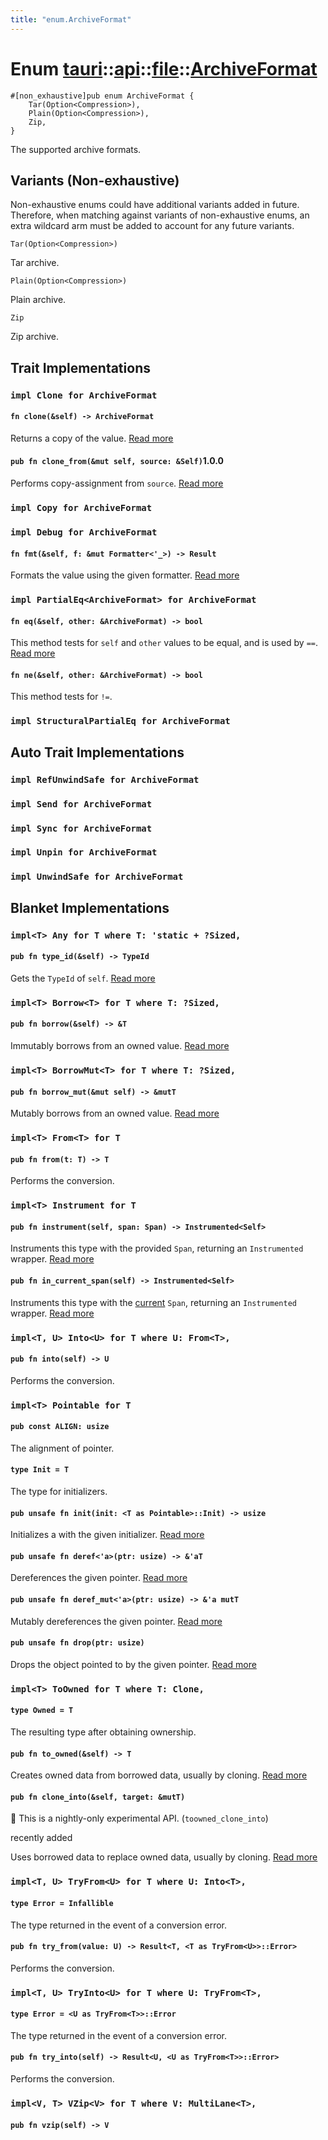 ```yaml
---
title: "enum.ArchiveFormat"
---
```


# Enum [tauri](/docs/api/rust/tauri/../../index.html)::​[api](/docs/api/rust/tauri/../index.html)::​[file](/docs/api/rust/tauri/index.html)::​[ArchiveFormat](/docs/api/rust/tauri/)

    #[non_exhaustive]pub enum ArchiveFormat {
        Tar(Option<Compression>),
        Plain(Option<Compression>),
        Zip,
    }

The supported archive formats.

## Variants (Non-exhaustive)

Non-exhaustive enums could have additional variants added in future. Therefore, when matching against variants of non-exhaustive enums, an extra wildcard arm must be added to account for any future variants.

`Tar(Option<Compression>)`

Tar archive.

`Plain(Option<Compression>)`

Plain archive.

`Zip`

Zip archive.

## Trait Implementations

### `impl Clone for ArchiveFormat`

#### `fn clone(&self) -> ArchiveFormat`

Returns a copy of the value. [Read more](https://doc.rust-lang.org/nightly/core/clone/trait.Clone.html#tymethod.clone)

#### `pub fn clone_from(&mut self, source: &Self)`1.0.0

Performs copy-assignment from `source`. [Read more](https://doc.rust-lang.org/nightly/core/clone/trait.Clone.html#method.clone_from)

### `impl Copy for ArchiveFormat`

### `impl Debug for ArchiveFormat`

#### `fn fmt(&self, f: &mut Formatter<'_>) -> Result`

Formats the value using the given formatter. [Read more](https://doc.rust-lang.org/nightly/core/fmt/trait.Debug.html#tymethod.fmt)

### `impl PartialEq<ArchiveFormat> for ArchiveFormat`

#### `fn eq(&self, other: &ArchiveFormat) -> bool`

This method tests for `self` and `other` values to be equal, and is used by `==`. [Read more](https://doc.rust-lang.org/nightly/core/cmp/trait.PartialEq.html#tymethod.eq)

#### `fn ne(&self, other: &ArchiveFormat) -> bool`

This method tests for `!=`.

### `impl StructuralPartialEq for ArchiveFormat`

## Auto Trait Implementations

### `impl RefUnwindSafe for ArchiveFormat`

### `impl Send for ArchiveFormat`

### `impl Sync for ArchiveFormat`

### `impl Unpin for ArchiveFormat`

### `impl UnwindSafe for ArchiveFormat`

## Blanket Implementations

### `impl<T> Any for T where T: 'static + ?Sized,`

#### `pub fn type_id(&self) -> TypeId`

Gets the `TypeId` of `self`. [Read more](https://doc.rust-lang.org/nightly/core/any/trait.Any.html#tymethod.type_id)

### `impl<T> Borrow<T> for T where T: ?Sized,`

#### `pub fn borrow(&self) -> &T`

Immutably borrows from an owned value. [Read more](https://doc.rust-lang.org/nightly/core/borrow/trait.Borrow.html#tymethod.borrow)

### `impl<T> BorrowMut<T> for T where T: ?Sized,`

#### `pub fn borrow_mut(&mut self) -> &mutT`

Mutably borrows from an owned value. [Read more](https://doc.rust-lang.org/nightly/core/borrow/trait.BorrowMut.html#tymethod.borrow_mut)

### `impl<T> From<T> for T`

#### `pub fn from(t: T) -> T`

Performs the conversion.

### `impl<T> Instrument for T`

#### `pub fn instrument(self, span: Span) -> Instrumented<Self>`

Instruments this type with the provided `Span`, returning an `Instrumented` wrapper. [Read more](https://docs.rs/tracing/0.1.26/tracing/instrument/trait.Instrument.html#method.instrument)

#### `pub fn in_current_span(self) -> Instrumented<Self>`

Instruments this type with the [current](/docs/api/rust/tauri/../struct.Span.html#method.current) `Span`, returning an `Instrumented` wrapper. [Read more](https://docs.rs/tracing/0.1.26/tracing/instrument/trait.Instrument.html#method.in_current_span)

### `impl<T, U> Into<U> for T where U: From<T>,`

#### `pub fn into(self) -> U`

Performs the conversion.

### `impl<T> Pointable for T`

#### `pub const ALIGN: usize`

The alignment of pointer.

#### `type Init = T`

The type for initializers.

#### `pub unsafe fn init(init: <T as Pointable>::Init) -> usize`

Initializes a with the given initializer. [Read more](/docs/api/rust/tauri/about:blank#tymethod.init)

#### `pub unsafe fn deref<'a>(ptr: usize) -> &'aT`

Dereferences the given pointer. [Read more](/docs/api/rust/tauri/about:blank#tymethod.deref)

#### `pub unsafe fn deref_mut<'a>(ptr: usize) -> &'a mutT`

Mutably dereferences the given pointer. [Read more](/docs/api/rust/tauri/about:blank#tymethod.deref_mut)

#### `pub unsafe fn drop(ptr: usize)`

Drops the object pointed to by the given pointer. [Read more](/docs/api/rust/tauri/about:blank#tymethod.drop)

### `impl<T> ToOwned for T where T: Clone,`

#### `type Owned = T`

The resulting type after obtaining ownership.

#### `pub fn to_owned(&self) -> T`

Creates owned data from borrowed data, usually by cloning. [Read more](https://doc.rust-lang.org/nightly/alloc/borrow/trait.ToOwned.html#tymethod.to_owned)

#### `pub fn clone_into(&self, target: &mutT)`

🔬 This is a nightly-only experimental API. (`toowned_clone_into`)

recently added

Uses borrowed data to replace owned data, usually by cloning. [Read more](https://doc.rust-lang.org/nightly/alloc/borrow/trait.ToOwned.html#method.clone_into)

### `impl<T, U> TryFrom<U> for T where U: Into<T>,`

#### `type Error = Infallible`

The type returned in the event of a conversion error.

#### `pub fn try_from(value: U) -> Result<T, <T as TryFrom<U>>::Error>`

Performs the conversion.

### `impl<T, U> TryInto<U> for T where U: TryFrom<T>,`

#### `type Error = <U as TryFrom<T>>::Error`

The type returned in the event of a conversion error.

#### `pub fn try_into(self) -> Result<U, <U as TryFrom<T>>::Error>`

Performs the conversion.

### `impl<V, T> VZip<V> for T where V: MultiLane<T>,`

#### `pub fn vzip(self) -> V`

